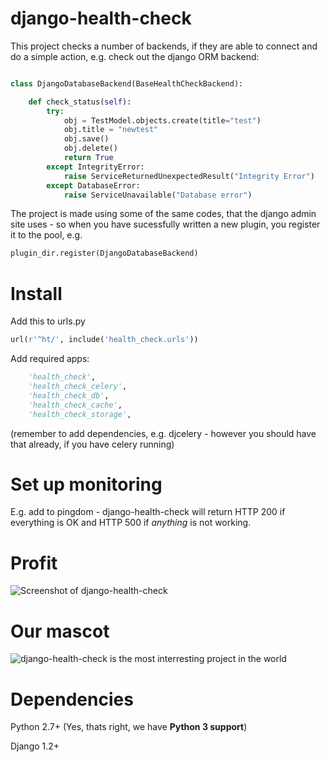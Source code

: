 django-health-check
==================

This project checks a number of backends, if they are able to connect and do a simple action, e.g. check out the django ORM backend:


```python

class DjangoDatabaseBackend(BaseHealthCheckBackend):

    def check_status(self):
        try:
            obj = TestModel.objects.create(title="test")
            obj.title = "newtest"
            obj.save()
            obj.delete()
            return True
        except IntegrityError:
            raise ServiceReturnedUnexpectedResult("Integrity Error")
        except DatabaseError:
            raise ServiceUnavailable("Database error")


```

The project is made using some of the same codes, that the django admin site uses - so when you have sucessfully written a new plugin, you register it to the pool, e.g. 

```python
plugin_dir.register(DjangoDatabaseBackend)
```


Install
=======

Add this to urls.py

```python
url(r'^ht/', include('health_check.urls'))
```

Add required apps:

```python
    'health_check',
    'health_check_celery',
    'health_check_db',
    'health_check_cache',
    'health_check_storage',
```
(remember to add dependencies, e.g. djcelery - however you should have that already, if you have celery running)

Set up monitoring
=================

E.g. add to pingdom - django-health-check will return HTTP 200 if everything is OK and HTTP 500 if *anything* is not working.

Profit
======

![Screenshot of django-health-check](http://c.kristian.io/image/3C2s1Z3X071S/Screen%20Shot%202013-03-18%20at%2018.40.52.png)

Our mascot
==========
![django-health-check is the most interresting project in the world](http://c.kristian.io/image/1J3x031Q0S3B/36347774.jpg)


Dependencies
============

Python 2.7+ (Yes, thats right, we have **Python 3 support**)

Django 1.2+

